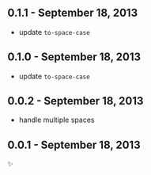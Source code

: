 0.1.1 - September 18, 2013
--------------------------
* update `to-space-case`

0.1.0 - September 18, 2013
--------------------------
* update `to-space-case`

0.0.2 - September 18, 2013
--------------------------
* handle multiple spaces

0.0.1 - September 18, 2013
--------------------------
:sparkles: